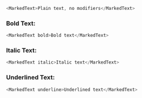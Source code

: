 ```js
<MarkedText>Plain text, no modifiers</MarkedText>
```

### Bold Text:
```js
<MarkedText bold>Bold text</MarkedText>
```

### Italic Text:
```js
<MarkedText italic>Italic text</MarkedText>
```

### Underlined Text:
```js
<MarkedText underline>Underlined text</MarkedText>
```
